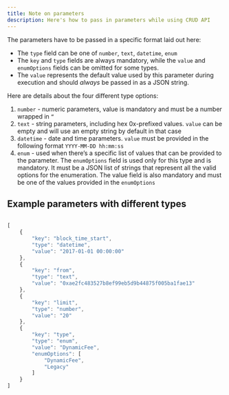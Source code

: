 ```yaml
---
title: Note on parameters
description: Here's how to pass in parameters while using CRUD API
---
```


The parameters have to be passed in a specific format laid out here:  

- The `type` field can be one of `number`, `text`, `datetime`, `enum` 
- The `key` and `type` fields are always mandatory, while the `value` and `enumOptions` fields can be omitted for some types. 
- The `value` represents the default value used by this parameter during execution and should *always* be passed in as a JSON string.

Here are details about the four different type options:

1. `number` - numeric parameters, value is mandatory and must be a number wrapped in `“`
2. `text` - string parameters, including hex 0x-prefixed values. `value` can be empty and will use an empty string by default in that case
3. `datetime` - date and time parameters. `value` must be provided in the following format `YYYY-MM-DD hh:mm:ss`
4. `enum` - used when there’s a specific list of values that can be provided to the parameter. The `enumOptions` field is used only for this type and is mandatory. It must be a JSON list of strings that represent all the valid options for the enumeration. The value field is also mandatory and must be one of the values provided in the `enumOptions`


## Example parameters with different types

```js

[
	{
    	"key": "block_time_start",
    	"type": "datetime",
    	"value": "2017-01-01 00:00:00"
	},
	{
    	"key": "from",
    	"type": "text",
    	"value": "0xae2fc483527b8ef99eb5d9b44875f005ba1fae13"
	},
	{
    	"key": "limit",
    	"type": "number",
    	"value": "20"
	},
	{
    	"key": "type",
    	"type": "enum",
    	"value": "DynamicFee",
    	"enumOptions": [
        	"DynamicFee",
        	"Legacy"
    	]
	}
]

```
